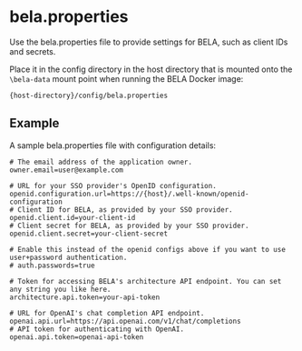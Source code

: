 # bela.properties

Use the bela.properties file to provide settings for BELA, such as client IDs and secrets.

Place it in the config directory in the host directory that is mounted onto the `\bela-data` mount point when running the BELA Docker image:
```
{host-directory}/config/bela.properties
```

## Example

A sample bela.properties file with configuration details:

```properties
# The email address of the application owner.
owner.email=user@example.com

# URL for your SSO provider's OpenID configuration.
openid.configuration.url=https://{host}/.well-known/openid-configuration
# Client ID for BELA, as provided by your SSO provider.
openid.client.id=your-client-id
# Client secret for BELA, as provided by your SSO provider.
openid.client.secret=your-client-secret

# Enable this instead of the openid configs above if you want to use user+password authentication.
# auth.passwords=true

# Token for accessing BELA's architecture API endpoint. You can set any string you like here.
architecture.api.token=your-api-token

# URL for OpenAI's chat completion API endpoint.
openai.api.url=https://api.openai.com/v1/chat/completions
# API token for authenticating with OpenAI.
openai.api.token=openai-api-token
```
